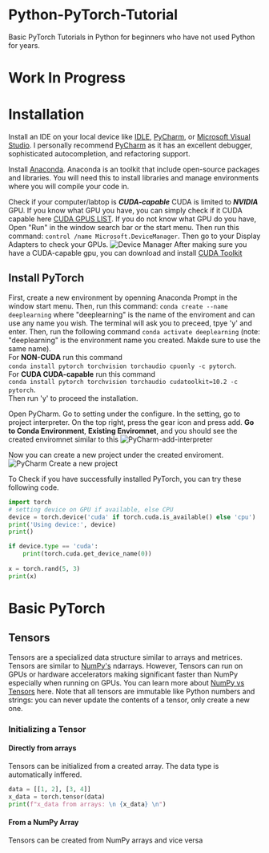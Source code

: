 # Python-PyTorch-Tutorial
Basic PyTorch Tutorials in Python for beginners who have not used Python for years.

# Work In Progress

# Installation
Install an IDE on your local device like [IDLE](https://www.python.org/downloads/), [PyCharm](https://www.jetbrains.com/pycharm/download/#section=windows), or [Microsoft Visual Studio](https://visualstudio.microsoft.com/vs/features/python/).  I personally recommend [PyCharm](https://www.jetbrains.com/pycharm/download/#section=windows) as it has an excellent debugger, sophisticated autocompletion, and refactoring support.

Install [Anaconda](https://www.anaconda.com/products/individual). Anaconda is an toolkit that include open-source packages and libraries. You will need this to install libraries and manage environments where you will compile your code in.

Check if your computer/labtop is ***CUDA-capable*** CUDA is limited to ***NVIDIA*** GPU. If you know what GPU you have, you can simply check if it CUDA capable here [CUDA GPUS LIST](https://developer.nvidia.com/cuda-gpus). If you do not know what GPU do you have, Open "Run" in the window search bar or the start menu. Then run this command: ```control /name Microsoft.DeviceManager```. Then go to your Display Adapters to check your GPUs.
![Device Manager](https://user-images.githubusercontent.com/85147048/120597340-1eacff00-c46f-11eb-824c-7fcfffb5f5ee.png)
After making sure you have a CUDA-capable gpu, you can download and install [CUDA Toolkit](https://developer.nvidia.com/cuda-downloads)

## Install PyTorch
First, create a new environment by openning Anaconda Prompt in the window start menu. Then, run this command: ```conda create --name deeplearning``` where "deeplearning" is the name of the enviroment and can use any name you wish. The terminal will ask you to preceed, tpye 'y' and enter. Then, run the following command ```conda activate deeplearning``` (note: "deeplearning" is the environment name you created. Makde sure to use the same name).<br/>
For **NON-CUDA** run this command <br/>```conda install pytorch torchvision torchaudio cpuonly -c pytorch```.<br/>
For **CUDA CUDA-capable** run this command <br/>```conda install pytorch torchvision torchaudio cudatoolkit=10.2 -c pytorch```.<br/>
Then run 'y' to proceed the installation.

Open PyCharm. Go to setting under the configure. In the setting, go to project interpreter. On the top right, press the gear icon and press add. **Go to Conda Environment**, **Existing Enviromnet**, and you should see the created enviromnet similar to this
![PyCharm-add-interpreter](https://user-images.githubusercontent.com/85147048/120616430-6c336700-c483-11eb-92e0-cbe414facb59.png)

Now you can create a new project under the created enviroment.
![PyCharm Create a new project](https://user-images.githubusercontent.com/85147048/120617118-05fb1400-c484-11eb-9930-8f0820e22a29.png)

To Check if you have successfully installed PyTorch, you can try these following code.

```python
import torch
# setting device on GPU if available, else CPU
device = torch.device('cuda' if torch.cuda.is_available() else 'cpu')
print('Using device:', device)
print()

if device.type == 'cuda':
    print(torch.cuda.get_device_name(0))
    
x = torch.rand(5, 3)
print(x)
```

# Basic PyTorch
## Tensors
Tensors are a specialized data structure similar to arrays and metrices. Tensors are similar to [NumPy's](https://numpy.org/devdocs/user/absolute_beginners.html) ndarrays. However, Tensors can run on GPUs or hardware accelerators making significant faster than NumPy especially when running on GPUs. You can learn more about [NumPy vs Tensors](https://medium.com/thenoobengineer/numpy-arrays-vs-tensors-c58ea54f0e59) here. Note that all tensors are immutable like Python numbers and strings: you can never update the contents of a tensor, only create a new one.

### Initializing a Tensor
#### Directly from arrays
Tensors can be initialized from a created array. The data type is automatically inffered.
```python
data = [[1, 2], [3, 4]]
x_data = torch.tensor(data)
print(f"x_data from arrays: \n {x_data} \n")
```
#### From a NumPy Array
Tensors can be created from NumPy arrays and vice versa
